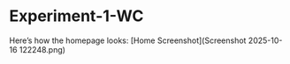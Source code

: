 # Experiment-1-WC


Here’s how the homepage looks:
[Home Screenshot](Screenshot 2025-10-16 122248.png)

